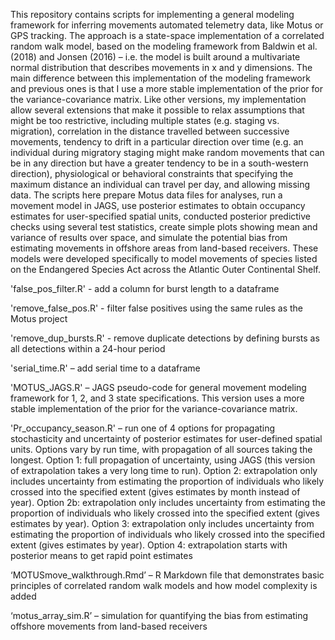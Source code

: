 This repository contains scripts for implementing a general modeling framework for inferring movements automated telemetry data, like Motus or GPS tracking. The approach is a state-space implementation of a correlated random walk model, based on the modeling framework from Baldwin et al. (2018) and Jonsen (2016) – i.e. the model is built around a multivariate normal distribution that describes movements in x and y dimensions. The main difference between this implementation of the modeling framework and previous ones is that I use a more stable implementation of the prior for the variance-covariance matrix. Like other versions, my implementation allow several extensions that make it possible to relax assumptions that might be too restrictive, including multiple states (e.g. staging vs. migration), correlation in the distance travelled between successive movements, tendency to drift in a particular direction over time (e.g. an individual during migratory staging might make random movements that can be in any direction but have a greater tendency to be in a south-western direction), physiological or behavioral constraints that specifying the maximum distance an individual can travel per day, and allowing missing data. 
The scripts here prepare Motus data files for analyses, run a movement model in JAGS, use posterior estimates to obtain occupancy estimates for user-specified spatial units, conducted posterior predictive checks using several test statistics, create simple plots showing mean and variance of results over space, and simulate the potential bias from estimating movements in offshore areas from land-based receivers. These models were developed specifically to model movements of species listed on the Endangered Species Act across the Atlantic Outer Continental Shelf. 

'false_pos_filter.R' - add a column for burst length to a dataframe 

'remove_false_pos.R' - filter false positives using the same rules as the Motus project

'remove_dup_bursts.R' - remove duplicate detections by defining bursts as all detections within a 24-hour period

'serial_time.R' – add serial time to a dataframe

'MOTUS_JAGS.R' – JAGS pseudo-code for general movement modeling framework for 1, 2, and 3 state specifications. This version uses a more stable implementation of the prior for the variance-covariance matrix.

'Pr_occupancy_season.R' – run one of 4 options for propagating stochasticity and uncertainty of posterior estimates for user-defined spatial units. Options vary by run time, with propagation of all sources taking the longest. Option 1: full propagation of uncertainty, using JAGS (this version of extrapolation takes a very long time to run). Option 2: extrapolation only includes uncertainty from estimating the proportion of individuals who likely crossed into the specified extent (gives estimates by month instead of year). Option 2b: extrapolation only includes uncertainty from estimating the proportion of individuals who likely crossed into the specified extent (gives estimates by year). Option 3: extrapolation only includes uncertainty from estimating the proportion of individuals who likely crossed into the specified extent (gives estimates by year). Option 4: extrapolation starts with posterior means to get rapid point estimates

‘MOTUSmove_walkthrough.Rmd’ – R Markdown file that demonstrates basic principles of correlated random walk models and how model complexity is added

‘motus_array_sim.R’ – simulation for quantifying the bias from estimating offshore movements from land-based receivers 
